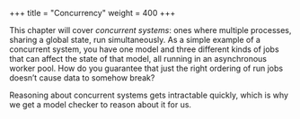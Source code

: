 +++
title = "Concurrency"
weight = 400
+++

This chapter will cover _concurrent systems_: ones where multiple processes, sharing a global state, run simultaneously. As a simple example of a concurrent system, you have one model and three different kinds of jobs that can affect the state of that model, all running in an asynchronous worker pool. How do you guarantee that just the right ordering of run jobs doesn’t cause data to somehow break?

Reasoning about concurrent systems gets intractable quickly, which is why we get a model checker to reason about it for us.
